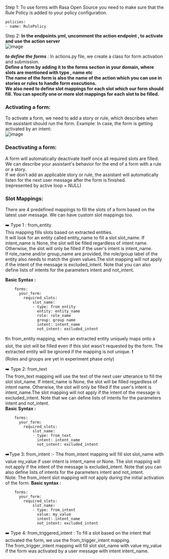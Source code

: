 Step 1: To use forms with Rasa Open Source you need to make sure that the Rule Policy is added to your policy configuration.  

    policies:
    - name: RulePolicy 
    
Step 2: **In the endpoints.yml, uncomment the action endpoint , to activate and use the action server**  
![image](https://user-images.githubusercontent.com/64036955/123055825-e8d2b900-d423-11eb-93e7-d63f78305ad6.png)

**_to define the forms_** : In actions.py file, we create a class for form activation and submission.  
**Define a form by adding it to the forms section in your domain, where slots are mentioned with type , name etc**    
**The name of the form is also the name of the action which you can use in stories or rules to handle form executions.**    
**We also need to define slot mappings for each slot which our form should fill. You can specify one or more slot mappings for each slot to be filled.**


### Activating a form:  
To activate a form, we need to add a story or rule, which describes when the assistant should run the form. 
Example: In case, the form is getting activated by an intent:  
![image](https://user-images.githubusercontent.com/64036955/123062679-613c7880-d42a-11eb-8726-5cf1b8645fd0.png)

### Deactivating a form: 
A form will automatically deactivate itself once all required slots are filled.  
We can describe your assistant's behavior for the end of a form with a rule or a story.   
If we don't add an applicable story or rule, the assistant will automatically listen for the next user message after the form is finished.  
(represented by active loop = NULL)


### Slot Mappings:  
There are 4 predefined mappings to fill the slots of a form based on the latest user message. We can have custom slot mappings too.  

➡️ Type 1 : from_entity  
This mapping fills slots based on extracted entities.  
 It will look for an entity called entity_name to fill a slot slot_name. If intent_name is None, the slot will be filled regardless of intent name. Otherwise, the slot will only be filled if the user's intent is intent_name.  
 If role_name and/or group_name are provided, the role/group label of the entity also needs to match the given values.The slot mapping will not apply if the intent of the message is excluded_intent. Note that you can also define lists of intents for the parameters intent and not_intent.    
 
 
 
 **Basic Syntax :**  
   
        forms:
          your_form:
            required_slots:
                slot_name:
                - type: from_entity
                  entity: entity_name
                  role: role_name
                  group: group name
                  intent: intent_name
                  not_intent: excluded_intent  
                  
❗In from_entity mapping, when an extracted entity uniquely maps onto a slot, the slot will be filled even if this slot wasn't requested by the form. The extracted entity will be ignored if the mapping is not unique. ❗    
(Roles and groups are yet in experiment phase only)

➡️ Type 2: from_text  
The from_text mapping will use the text of the next user utterance to fill the slot slot_name. If intent_name is None, the slot will be filled regardless of intent name. Otherwise, the slot will only be filled if the user's intent is intent_name.The slot mapping will not apply if the intent of the message is excluded_intent. Note that we can define lists of intents for the parameters intent and not_intent.  
**Basic Syntax :**  

        forms:
          your_form:
            required_slots:
                slot_name:
                - type: from_text
                  intent: intent_name
                  not_intent: excluded_intent
                  
➡️Type 3: from_intent :-
The from_intent mapping will fill slot slot_name with value my_value if user intent is intent_name or None. The slot mapping will not apply if the intent of the message is excluded_intent. Note that you can also define lists of intents for the parameters intent and not_intent.  
Note: The from_intent slot mapping will not apply during the initial activation of the form.
**Basic syntax :**

        forms:
          your_form:
            required_slots:
                slot_name:
                - type: from_intent
                  value: my_value
                  intent: intent_name
                  not_intent: excluded_intent
                  
➡️ Type 4: from_triggered_intent :
To fill a slot based on the intent that activated the form, we use the from_trigger_intent mapping.  
The from_trigger_intent mapping will fill slot slot_name with value my_value if the form was activated by a user message with intent intent_name.

